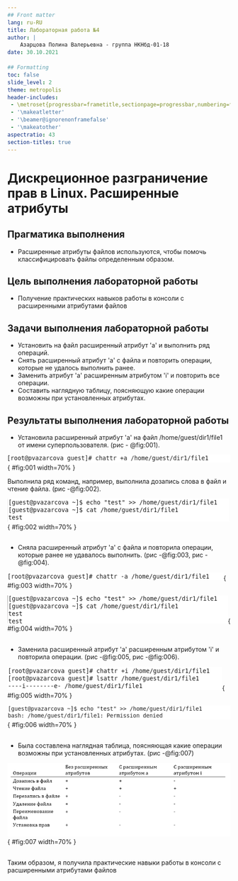 ```yaml
---
## Front matter
lang: ru-RU
title: Лабораторная работа №4
author: |
	Азарцова Полина Валерьевна - группа НКНбд-01-18
date: 30.10.2021

## Formatting
toc: false
slide_level: 2
theme: metropolis
header-includes: 
 - \metroset{progressbar=frametitle,sectionpage=progressbar,numbering=fraction}
 - '\makeatletter'
 - '\beamer@ignorenonframefalse'
 - '\makeatother'
aspectratio: 43
section-titles: true
---
```


# Дискреционное разграничение прав в Linux. Расширенные атрибуты

## Прагматика выполнения

- Расширенные атрибуты файлов используются, чтобы помочь классифицировать файлы определенным образом.

## Цель выполнения лабораторной работы

- Получение практических навыков работы в консоли с расширенными атрибутами файлов

## Задачи выполнения лабораторной работы

- Установить на файл расширенный атрибут 'a' и выполнить ряд операций.
- Снять расширенный атрибут 'a' с файла и повторить операции, которые не удалось выполнить ранее.
- Заменить атрибут 'a' расширенным атрибутом 'i' и повторить все операции.
- Составить наглядную таблицу, поясняющую какие операции возможны при установленных атрибутах.

## Результаты выполнения лабораторной работы

- Установила расширенный атрибут 'a' на файл /home/guest/dir1/file1 от имени суперпользователя. (рис - @fig:001).

![Установка расширенного атрибута \texttt{a} от имени суперпользователя](images/4.png){ #fig:001 width=70% }

Выполнила ряд команд, например, выполнила дозапись слова в файл и чтение файла. (рис -@fig:002).

![Дозапись слова "test" в файл и его прочтение](images/6.png){ #fig:002 width=70% }


##

- Сняла расширенный атрибут 'a' с файла и повторила операции, которые ранее не удавалось выполнить. (рис -@fig:003, рис -@fig:004).

![Снятие расширенного атрибута 'a' с файла file1](images/11.png){ #fig:003 width=70% }

![Дозапись информации в файл с проверкой](images/12.png){ #fig:004 width=70% }

##

- Заменила расширенный атрибут 'a' расширенным атрибутом 'i' и повторила операции. (рис -@fig:005, рис -@fig:006).

![Замена атрибута 'a' расширенным атрибутом 'i' и проверка правильности его установления](images/16.png){ #fig:005 width=70% }

![Дозапись информации в файл.](images/17.png){ #fig:006 width=70% }

##

- Была составлена наглядная таблица, поясняющая какие операции возможны при установленных атрибутах. (рис -@fig:007)

!["Результат проведения операций при установленных расширенных атрибутах 'a' и 'i'](images/23.png){ #fig:007 width=70% }

##

Таким образом, я получила практические навыки работы в консоли с расширенными атрибутами файлов